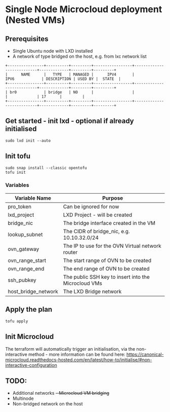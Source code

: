 # Single Node Microcloud deployment (Nested VMs)

## Prerequisites

- Single Ubuntu node with LXD installed
- A network of type bridged on the host, e.g. from lxc network list
```
+----------------+----------+---------+-----------------+---------------------------+-------------+---------+---------+
|      NAME      |   TYPE   | MANAGED |      IPV4       |           IPV6            | DESCRIPTION | USED BY |  STATE  |
+----------------+----------+---------+-----------------+---------------------------+-------------+---------+---------+
| br0            | bridge   | NO      |                 |                           |             | 17      |         |
+----------------+----------+---------+-----------------+---------------------------+-------------+---------+---------+
```

## Get started - init lxd - optional if already initialised

```
sudo lxd init --auto
```

## Init tofu

```
sudo snap install --classic opentofu
tofu init
```

### Variables

| Variable Name            | Purpose |
| --------                 | ------- |
| pro_token                | Can be ignored for now                                |
| lxd_project              | LXD Project - will be created                         |
| bridge_nic               | The bridge interface created in the VM                |
| lookup_subnet            | The CIDR of bridge_nic, e.g. 10.10.32.0/24            |
| ovn_gateway              | The IP to use for the OVN Virtual network router      |
| ovn_range_start          | The start range of OVN to be created                  |
| ovn_range_end            | The end range of OVN to be created                    |
| ssh_pubkey               | The public SSH key to insert into the Microcloud VMs  |
| host_bridge_network      | The LXD Bridge network |

## Apply the plan

```
tofu apply
```

## Init Microcloud

The terraform will automatically trigger an initialisation, via the non-interactive method - more information can be found here: https://canonical-microcloud.readthedocs-hosted.com/en/latest/how-to/initialise/#non-interactive-configuration


## TODO:

- Additional networks
~~- Microcloud VM bridging~~
- Multinode
- Non-bridged network on the host

